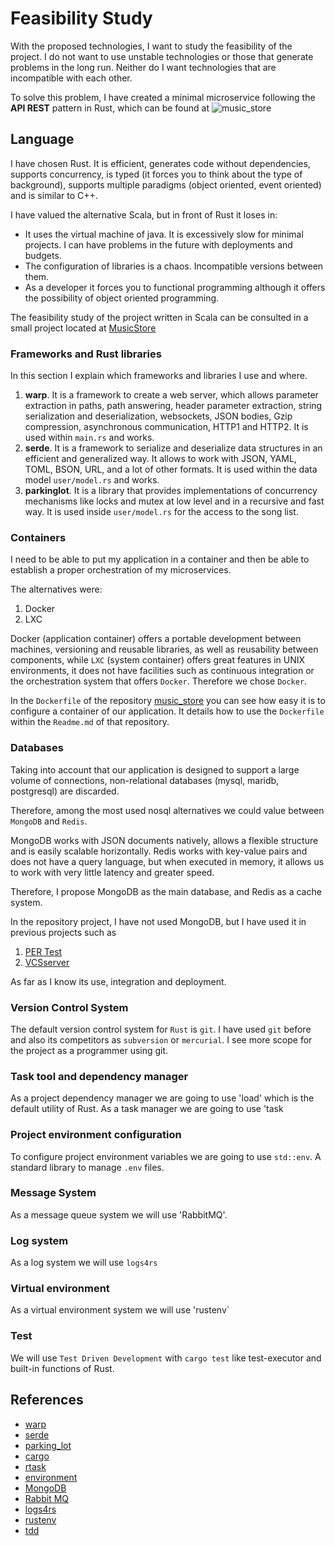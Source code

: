 # Feasibility Study

With the proposed technologies, I want to study the feasibility of the project. I do not want to use unstable technologies or those that generate problems in the long run. Neither do I want technologies that are incompatible with each other.

To solve this problem, I have created a minimal microservice following the __API REST__ pattern in Rust, which can be found at ![music_store](https://github.com/pepitoenpeligro/music_store)


## Language

I have chosen Rust. It is efficient, generates code without dependencies, supports concurrency, is typed (it forces you to think about the type of background), supports multiple paradigms (object oriented, event oriented) and is similar to C++.

I have valued the alternative Scala, but in front of Rust it loses in:

* It uses the virtual machine of java. It is excessively slow for minimal projects. I can have problems in the future with deployments and budgets.
* The configuration of libraries is a chaos. Incompatible versions between them.
* As a developer it forces you to functional programming although it offers the possibility of object oriented programming.

The feasibility study of the project written in Scala can be consulted in a small project located at [MusicStore](https://github.com/pepitoenpeligro/MusicStore)


### Frameworks and Rust libraries 

In this section I explain which frameworks and libraries I use and where.

1. __warp__. It is a framework to create a web server, which allows parameter extraction in paths, path answering, header parameter extraction, string serialization and deserialization, websockets, JSON bodies, Gzip compression, asynchronous communication, HTTP1 and HTTP2. It is used within `main.rs` and works.
2. __serde__. It is a framework to serialize and deserialize data structures in an efficient and generalized way. It allows to work with JSON, YAML, TOML, BSON, URL, and a lot of other formats. It is used within the data model `user/model.rs` and works.
3. __parkinglot__. It is a library that provides implementations of concurrency mechanisms like locks and mutex at low level and in a recursive and fast way. It is used inside `user/model.rs` for the access to the song list.


### Containers

I need to be able to put my application in a container and then be able to establish a proper orchestration of my microservices.

The alternatives were:

1. Docker
2. LXC

Docker (application container) offers a portable development between machines, versioning and reusable libraries, as well as reusability between components, while `LXC` (system container) offers great features in UNIX environments, it does not have facilities such as continuous integration or the orchestration system that offers `Docker`. Therefore we chose `Docker`.

In the `Dockerfile` of the repository [music_store](https://github.com/pepitoenpeligro/music_store) you can see how easy it is to configure a container of our application. It details how to use the `Dockerfile` within the `Readme.md` of that repository.


### Databases

Taking into account that our application is designed to support a large volume of connections, non-relational databases (mysql, maridb, postgresql) are discarded.

Therefore, among the most used nosql alternatives we could value between `MongoDB` and `Redis`.

MongoDB works with JSON documents natively, allows a flexible structure and is easily scalable horizontally.
Redis works with key-value pairs and does not have a query language, but when executed in memory, it allows us to work with very little latency and greater speed.

Therefore, I propose MongoDB as the main database, and Redis as a cache system.

In the repository project, I have not used MongoDB, but I have used it in previous projects such as

1. [PER Test](https://testalv.herokuapp.com)
2. [VCSserver](https://github.com/pepitoenpeligro/VCSserver)

As far as I know its use, integration and deployment.


### Version Control System

The default version control system for `Rust` is `git`. I have used `git` before and also its competitors as `subversion` or `mercurial`. I see more scope for the project as a programmer using git.


### Task tool and dependency manager

As a project dependency manager we are going to use 'load' which is the default utility of Rust.
As a task manager we are going to use 'task

### Project environment configuration

To configure project environment variables we are going to use `std::env`. A standard library to manage `.env` files.

### Message System

As a message queue system we will use 'RabbitMQ'. 


### Log system

As a log system we will use `logs4rs`


### Virtual environment

As a virtual environment system we will use 'rustenv`


### Test 
We will use `Test Driven Development` with `cargo test` like test-executor and built-in functions of Rust. 

## References
* [warp](https://github.com/seanmonstar/warp)
* [serde](https://github.com/serde-rs/serde)
* [parking_lot](https://github.com/Amanieu/parking_lot)
* [cargo](https://crates.io/cargo)
* [rtask](https://github.com/the-kenny/rtask)
* [environment](https://doc.rust-lang.org/std/env/index.html)
* [MongoDB](https://www.mongodb.com/)
* [Rabbit MQ](https://www.rabbitmq.com)
* [logs4rs](https://crates.io/crates/log4rs)
* [rustenv](https://pypi.org/project/rustenv/)
* [tdd](https://carol-nichols.com/2015/03/28/tdd-example-in-rust/)